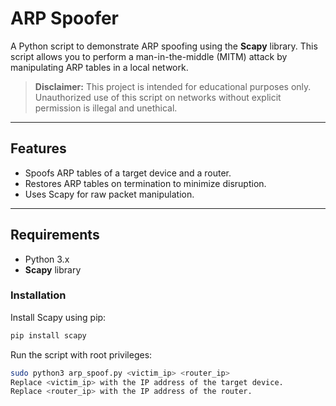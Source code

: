 # ARP Spoofer

A Python script to demonstrate ARP spoofing using the **Scapy** library. This script allows you to perform a man-in-the-middle (MITM) attack by manipulating ARP tables in a local network.

> **Disclaimer:** This project is intended for educational purposes only. Unauthorized use of this script on networks without explicit permission is illegal and unethical.

---

## Features
- Spoofs ARP tables of a target device and a router.
- Restores ARP tables on termination to minimize disruption.
- Uses Scapy for raw packet manipulation.

---

## Requirements
- Python 3.x
- **Scapy** library

### Installation
Install Scapy using pip:
```bash
pip install scapy
```

Run the script with root privileges:

```bash
sudo python3 arp_spoof.py <victim_ip> <router_ip>
Replace <victim_ip> with the IP address of the target device.
Replace <router_ip> with the IP address of the router.
```
